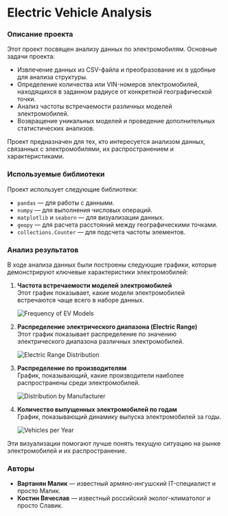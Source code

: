 # Electric Vehicle Analysis

### Описание проекта
Этот проект посвящен анализу данных по электромобилям. Основные задачи проекта:
- Извлечение данных из CSV-файла и преобразование их в удобные для анализа структуры.
- Определение количества или VIN-номеров электромобилей, находящихся в заданном радиусе от конкретной географической точки.
- Анализ частоты встречаемости различных моделей электромобилей.
- Возвращение уникальных моделей и проведение дополнительных статистических анализов.

Проект предназначен для тех, кто интересуется анализом данных, связанных с электромобилями, их распространением и характеристиками.

### Используемые библиотеки
Проект использует следующие библиотеки:
- `pandas` — для работы с данными.
- `numpy` — для выполнения числовых операций.
- `matplotlib` и `seaborn` — для визуализации данных.
- `geopy` — для расчета расстояний между географическими точками.
- `collections.Counter` — для подсчета частоты элементов.

### Анализ результатов
В ходе анализа данных были построены следующие графики, которые демонстрируют ключевые характеристики электромобилей:

1. **Частота встречаемости моделей электромобилей**  
   Этот график показывает, какие модели электромобилей встречаются чаще всего в наборе данных.

   ![Frequency of EV Models](path_to_image1.png)

2. **Распределение электрического диапазона (Electric Range)**  
   Этот график показывает распределение по значению электрического диапазона различных электромобилей.

   ![Electric Range Distribution](path_to_image2.png)

3. **Распределение по производителям**  
   График, показывающий, какие производители наиболее распространены среди электромобилей.

   ![Distribution by Manufacturer](path_to_image3.png)

4. **Количество выпущенных электромобилей по годам**  
   График, показывающий динамику выпуска электромобилей за годы.

   ![Vehicles per Year](vehicles_per_year.png)

Эти визуализации помогают лучше понять текущую ситуацию на рынке электромобилей и их распространение.

### Авторы
- **Вартанян Малик** — известный армяно-ингушский IT-специалист и просто Малик.
- **Костин Вячеслав** — известный российский эколог-климатолог и просто Славик.
